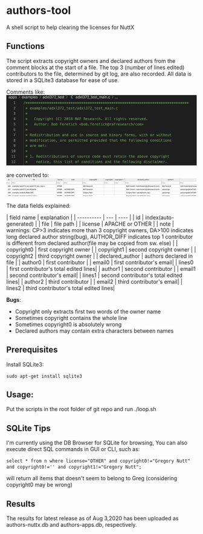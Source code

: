 # authors-tool

A shell script to help clearing the licenses for NuttX

## Functions

The script extracts copyright owners and declared authors from the comment blocks at the start of a file. The top 3 (number of lines edited) contributors to the file, determined by git log, are also recorded. All data is stored in a SQLite3 database for ease of use.

Comments like:
![Code Screenshot](CodeScreenshot.png)

are converted to:
![Database Screenshot](DBScreenshot.png)

The data fields explained:

|    field name  | explanation |
| ---------- | --- |  ---- |
| id | index(auto-generated) |
| file | file path |
| license | APACHE or OTHER |
| note | warnings: CP>3 indicates more than 3 copyright owners, DA>100 indicates long declared author string(bug), AUTHOR_DIFF indicates top 1 contributor is different from declared author(file may be copied from sw. else) |
| copyright0 | first copyright owner |
| copyright1 | second copyright owner |
| copyright2 | third copyright owner |
| declared_author | authors declared in file |
| author0 | first contributor | 
| email0 | first contributor's email| 
| lines0 | first contributor's total edited lines| 
| author1 | second contributor | 
| email1 | second contributor's email| 
| lines1 | second contributor's total edited lines| 
| author2 | third contributor | 
| email2 | third contributor's email| 
| lines2 | third contributor's total edited lines| 

**Bugs**:
 - Copyright only extracts first two words of the owner name
 - Sometimes copyright contains the whole line
 - Sometimes copyright0 is absolutely wrong
 - Declared authors may contain extra characters between names
## Prerequisites

Install SQLite3:

    sudo apt-get install sqlite3
    
## Usage:

Put the scripts in the root folder of git repo and run ./loop.sh

## SQLite Tips

I'm currently using the DB Browser for SQLite for browsing, You can also execute direct SQL commands in GUI or CLI, such as:

    select * from n where license="OTHER" and copyright0!="Gregory Nutt" and copyright0!='' and copyright1!="Gregory Nutt";

will return all items that doesn't seem to belong to Greg (considering copyright0 may be wrong)

## Results

The results for latest release as of Aug 3,2020 has been uploaded as authors-nuttx.db and authors-apps.db, respectively.

